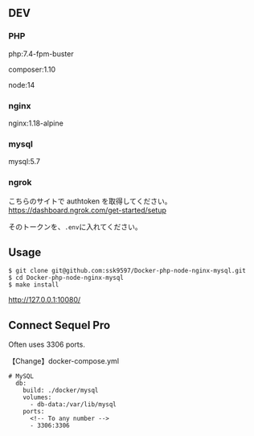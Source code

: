 ## DEV

### PHP

php:7.4-fpm-buster

composer:1.10

node:14

### nginx

nginx:1.18-alpine

### mysql

mysql:5.7

### ngrok

こちらのサイトで authtoken を取得してください。
https://dashboard.ngrok.com/get-started/setup

そのトークンを、`.env`に入れてください。

## Usage

```
$ git clone git@github.com:ssk9597/Docker-php-node-nginx-mysql.git
$ cd Docker-php-node-nginx-mysql
$ make install
```

http://127.0.0.1:10080/

## Connect Sequel Pro

Often uses 3306 ports.

【Change】docker-compose.yml

```
# MySQL
  db:
    build: ./docker/mysql
    volumes:
      - db-data:/var/lib/mysql
    ports:
      <!-- To any number -->
      - 3306:3306
```
